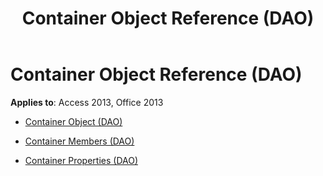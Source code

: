 ﻿---
title: Container Object Reference (DAO)
TOCTitle: Container Object
ms:assetid: 494630ce-f71e-4876-990d-088cd8b6e8c4
ms:mtpsurl: https://msdn.microsoft.com/library/Dn124656(v=office.15)
ms:contentKeyID: 52072279
ms.date: 09/18/2015
mtps_version: v=office.15
---

# Container Object Reference (DAO)


**Applies to**: Access 2013, Office 2013



  - [Container Object (DAO)](container-object-dao.md)

  - [Container Members (DAO)](container-members-dao.md)

  - [Container Properties (DAO)](container-properties-dao.md)

